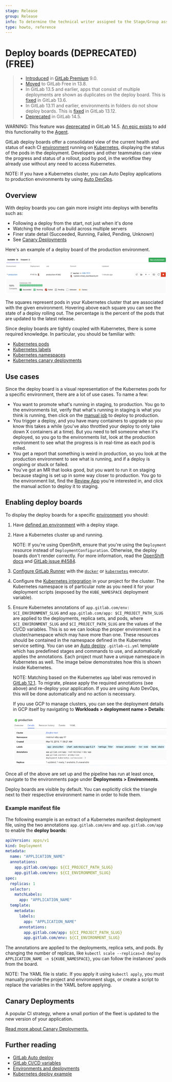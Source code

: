 ```yaml
---
stage: Release
group: Release
info: To determine the technical writer assigned to the Stage/Group associated with this page, see https://about.gitlab.com/handbook/engineering/ux/technical-writing/#assignments
type: howto, reference
---
```


# Deploy boards (DEPRECATED) **(FREE)**

> - [Introduced](https://gitlab.com/gitlab-org/gitlab/-/issues/1589) in [GitLab Premium](https://about.gitlab.com/pricing/) 9.0.
> - [Moved](https://gitlab.com/gitlab-org/gitlab/-/issues/212320) to GitLab Free in 13.8.
> - In GitLab 13.5 and earlier, apps that consist of multiple deployments are shown as
>   duplicates on the deploy board. This is [fixed](https://gitlab.com/gitlab-org/gitlab/-/issues/8463)
>   in GitLab 13.6.
> - In GitLab 13.11 and earlier, environments in folders do not show deploy boards.
>   This is [fixed](https://gitlab.com/gitlab-org/gitlab/-/merge_requests/60525) in
>   GitLab 13.12.
> - [Deprecated](https://gitlab.com/groups/gitlab-org/configure/-/epics/8) in GitLab 14.5.

WARNING:
This feature was [deprecated](https://gitlab.com/groups/gitlab-org/configure/-/epics/8) in GitLab 14.5.
[An epic exists](https://gitlab.com/groups/gitlab-org/-/epics/2493)
to add this functionality to the [Agent](../index.md).

GitLab deploy boards offer a consolidated view of the current health and
status of each CI [environment](../../ci/environments/index.md) running on [Kubernetes](https://kubernetes.io), displaying the status
of the pods in the deployment. Developers and other teammates can view the
progress and status of a rollout, pod by pod, in the workflow they already use
without any need to access Kubernetes.

NOTE:
If you have a Kubernetes cluster, you can Auto Deploy applications to production
environments by using [Auto DevOps](../../topics/autodevops/index.md).

## Overview

With deploy boards you can gain more insight into deploys with benefits such as:

- Following a deploy from the start, not just when it's done
- Watching the rollout of a build across multiple servers
- Finer state detail (Succeeded, Running, Failed, Pending, Unknown)
- See [Canary Deployments](canary_deployments.md)

Here's an example of a deploy board of the production environment.

![deploy boards landing page](img/deploy_boards_landing_page.png)

The squares represent pods in your Kubernetes cluster that are associated with
the given environment. Hovering above each square you can see the state of a
deploy rolling out. The percentage is the percent of the pods that are updated
to the latest release.

Since deploy boards are tightly coupled with Kubernetes, there is some required
knowledge. In particular, you should be familiar with:

- [Kubernetes pods](https://kubernetes.io/docs/concepts/workloads/pods/)
- [Kubernetes labels](https://kubernetes.io/docs/concepts/overview/working-with-objects/labels/)
- [Kubernetes namespaces](https://kubernetes.io/docs/concepts/overview/working-with-objects/namespaces/)
- [Kubernetes canary deployments](https://kubernetes.io/docs/concepts/cluster-administration/manage-deployment/#canary-deployments)

## Use cases

Since the deploy board is a visual representation of the Kubernetes pods for a
specific environment, there are a lot of use cases. To name a few:

- You want to promote what's running in staging, to production. You go to the
  environments list, verify that what's running in staging is what you think is
  running, then click on the [manual job](../../ci/jobs/job_control.md#create-a-job-that-must-be-run-manually) to deploy to production.
- You trigger a deploy, and you have many containers to upgrade so you know
  this takes a while (you've also throttled your deploy to only take down X
  containers at a time). But you need to tell someone when it's deployed, so you
  go to the environments list, look at the production environment to see what
  the progress is in real-time as each pod is rolled.
- You get a report that something is weird in production, so you look at the
  production environment to see what is running, and if a deploy is ongoing or
  stuck or failed.
- You've got an MR that looks good, but you want to run it on staging because
  staging is set up in some way closer to production. You go to the environment
  list, find the [Review App](../../ci/review_apps/index.md) you're interested in, and click the
  manual action to deploy it to staging.

## Enabling deploy boards

To display the deploy boards for a specific [environment](../../ci/environments/index.md) you should:

1. Have [defined an environment](../../ci/environments/index.md) with a deploy stage.

1. Have a Kubernetes cluster up and running.

   NOTE:
   If you're using OpenShift, ensure that you're using the `Deployment` resource
   instead of `DeploymentConfiguration`. Otherwise, the deploy boards don't render
   correctly. For more information, read the
   [OpenShift docs](https://docs.openshift.com/container-platform/3.7/dev_guide/deployments/kubernetes_deployments.html#kubernetes-deployments-vs-deployment-configurations)
   and [GitLab issue #4584](https://gitlab.com/gitlab-org/gitlab/-/issues/4584).

1. [Configure GitLab Runner](../../ci/runners/index.md) with the [`docker`](https://docs.gitlab.com/runner/executors/docker.html) or
   [`kubernetes`](https://docs.gitlab.com/runner/executors/kubernetes.html) executor.
1. Configure the [Kubernetes integration](../infrastructure/clusters/index.md) in your project for the
   cluster. The Kubernetes namespace is of particular note as you need it
   for your deployment scripts (exposed by the `KUBE_NAMESPACE` deployment variable).
1. Ensure Kubernetes annotations of `app.gitlab.com/env: $CI_ENVIRONMENT_SLUG`
   and `app.gitlab.com/app: $CI_PROJECT_PATH_SLUG` are applied to the
   deployments, replica sets, and pods, where `$CI_ENVIRONMENT_SLUG` and
   `$CI_PROJECT_PATH_SLUG` are the values of the CI/CD variables. This is so we can
   lookup the proper environment in a cluster/namespace which may have more
   than one. These resources should be contained in the namespace defined in
   the Kubernetes service setting. You can use an [Auto deploy](../../topics/autodevops/stages.md#auto-deploy) `.gitlab-ci.yml`
   template which has predefined stages and commands to use, and automatically
   applies the annotations. Each project must have a unique namespace in
   Kubernetes as well. The image below demonstrates how this is shown inside
   Kubernetes.

   NOTE:
   Matching based on the Kubernetes `app` label was removed in [GitLab
   12.1](https://gitlab.com/gitlab-org/gitlab/-/merge_requests/14020).
   To migrate, please apply the required annotations (see above) and
   re-deploy your application. If you are using Auto DevOps, this will
   be done automatically and no action is necessary.

   If you use GCP to manage clusters, you can see the deployment details in GCP itself by navigating to **Workloads > deployment name > Details**:

   ![deploy boards Kubernetes Label](img/deploy_boards_kubernetes_label.png)

Once all of the above are set up and the pipeline has run at least once,
navigate to the environments page under **Deployments > Environments**.

Deploy boards are visible by default. You can explicitly click
the triangle next to their respective environment name in order to hide them.

### Example manifest file

The following example is an extract of a Kubernetes manifest deployment file, using the two annotations `app.gitlab.com/env` and `app.gitlab.com/app` to enable the **deploy boards**:

```yaml
apiVersion: apps/v1
kind: Deployment
metadata:
  name: "APPLICATION_NAME"
  annotations:
    app.gitlab.com/app: ${CI_PROJECT_PATH_SLUG}
    app.gitlab.com/env: ${CI_ENVIRONMENT_SLUG}
spec:
  replicas: 1
  selector:
    matchLabels:
      app: "APPLICATION_NAME"
  template:
    metadata:
      labels:
        app: "APPLICATION_NAME"
      annotations:
        app.gitlab.com/app: ${CI_PROJECT_PATH_SLUG}
        app.gitlab.com/env: ${CI_ENVIRONMENT_SLUG}
```

The annotations are applied to the deployments, replica sets, and pods. By changing the number of replicas, like `kubectl scale --replicas=3 deploy APPLICATION_NAME -n ${KUBE_NAMESPACE}`, you can follow the instances' pods from the board.

NOTE:
The YAML file is static. If you apply it using `kubectl apply`, you must
manually provide the project and environment slugs, or create a script to
replace the variables in the YAML before applying.

## Canary Deployments

A popular CI strategy, where a small portion of the fleet is updated to the new
version of your application.

[Read more about Canary Deployments.](canary_deployments.md)

## Further reading

- [GitLab Auto deploy](../../topics/autodevops/stages.md#auto-deploy)
- [GitLab CI/CD variables](../../ci/variables/index.md)
- [Environments and deployments](../../ci/environments/index.md)
- [Kubernetes deploy example](https://gitlab.com/gitlab-examples/kubernetes-deploy)
